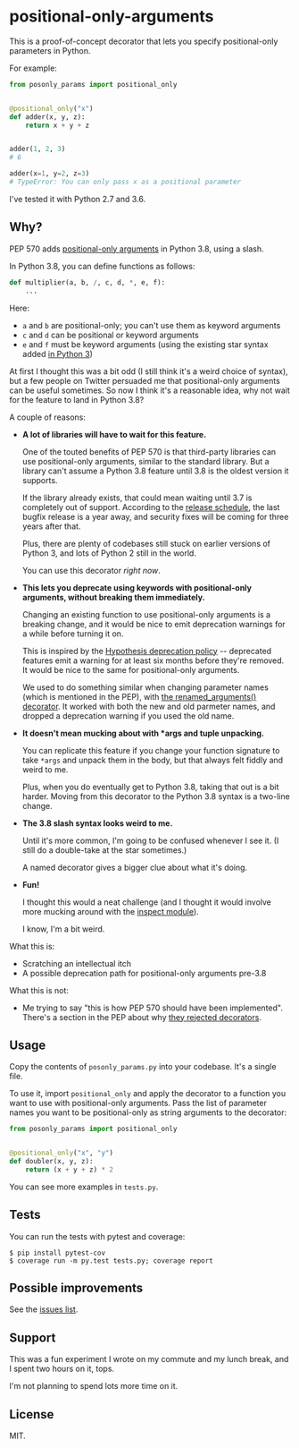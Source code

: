# positional-only-arguments

This is a proof-of-concept decorator that lets you specify positional-only parameters in Python.

For example:

```python
from posonly_params import positional_only


@positional_only("x")
def adder(x, y, z):
    return x + y + z


adder(1, 2, 3)
# 6

adder(x=1, y=2, z=3)
# TypeError: You can only pass x as a positional parameter
```

I've tested it with Python 2.7 and 3.6.



## Why?

PEP 570 adds [positional-only arguments](https://www.python.org/dev/peps/pep-0570/) in Python 3.8, using a slash.

In Python 3.8, you can define functions as follows:

```python
def multiplier(a, b, /, c, d, *, e, f):
    ...
```

Here:

*   `a` and `b` are positional-only; you can't use them as keyword arguments
*   `c` and `d` can be positional or keyword arguments
*   `e` and `f` must be keyword arguments (using the existing star syntax added [in Python 3](https://www.python.org/dev/peps/pep-3102/))

At first I thought this was a bit odd (I still think it's a weird choice of syntax), but a few people on Twitter persuaded me that positional-only arguments can be useful sometimes.
So now I think it's a reasonable idea, why not wait for the feature to land in Python 3.8?

A couple of reasons:

*   **A lot of libraries will have to wait for this feature.**

    One of the touted benefits of PEP 570 is that third-party libraries can use positional-only arguments, similar to the standard library.
    But a library can't assume a Python 3.8 feature until 3.8 is the oldest version it supports.

    If the library already exists, that could mean waiting until 3.7 is completely out of support.
    According to the [release schedule](https://www.python.org/dev/peps/pep-0537/), the last bugfix release is a year away, and security fixes will be coming for three years after that.

    Plus, there are plenty of codebases still stuck on earlier versions of Python 3, and lots of Python 2 still in the world.

    You can use this decorator *right now*.

*   **This lets you deprecate using keywords with positional-only arguments, without breaking them immediately.**

    Changing an existing function to use positional-only arguments is a breaking change, and it would be nice to emit deprecation warnings for a while before turning it on.

    This is inspired by the [Hypothesis deprecation policy](https://hypothesis.readthedocs.io/en/latest/healthchecks.html#deprecations) -- deprecated features emit a warning for at least six months before they're removed.
    It would be nice to the same for positional-only arguments.

    We used to do something similar when changing parameter names (which is mentioned in the PEP), with [the renamed_arguments() decorator](https://github.com/HypothesisWorks/hypothesis/blob/8431a80dcaea2c4302d725540a1ff486be52cf23/hypothesis-python/src/hypothesis/internal/renaming.py).
    It worked with both the new and old parmeter names, and dropped a deprecation warning if you used the old name.

*   **It doesn't mean mucking about with \*args and tuple unpacking.**

    You can replicate this feature if you change your function signature to take `*args` and unpack them in the body, but that always felt fiddly and weird to me.

    Plus, when you do eventually get to Python 3.8, taking that out is a bit harder.
    Moving from this decorator to the Python 3.8 syntax is a two-line change.

*   **The 3.8 slash syntax looks weird to me.**

    Until it's more common, I'm going to be confused whenever I see it.
    (I still do a double-take at the star sometimes.)

    A named decorator gives a bigger clue about what it's doing.

*   **Fun!**

    I thought this would a neat challenge (and I thought it would involve more mucking around with the [inspect module](https://docs.python.org/3/library/inspect.html)).

    I know, I'm a bit weird.

What this is:

*   Scratching an intellectual itch
*   A possible deprecation path for positional-only arguments pre-3.8

What this is not:

*   Me trying to say "this is how PEP 570 should have been implemented".
    There's a section in the PEP about why [they rejected decorators](https://www.python.org/dev/peps/pep-0570/#decorators).




## Usage

Copy the contents of `posonly_params.py` into your codebase.
It's a single file.

To use it, import `positional_only` and apply the decorator to a function you want to use with positional-only arguments.
Pass the list of parameter names you want to be positional-only as string arguments to the decorator:

```python
from posonly_params import positional_only


@positional_only("x", "y")
def doubler(x, y, z):
    return (x + y + z) * 2
```

You can see more examples in `tests.py`.



## Tests

You can run the tests with pytest and coverage:

```console
$ pip install pytest-cov
$ coverage run -m py.test tests.py; coverage report
```



## Possible improvements

See the [issues list](https://github.com/alexwlchan/positional-only-parameters/issues).



## Support

This was a fun experiment I wrote on my commute and my lunch break, and I spent two hours on it, tops.

I'm not planning to spend lots more time on it.



## License

MIT.
